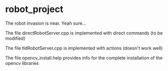 robot_project
=============

The robot invasion is near.
Yeah sure...

The file directRobotServer.cpp is implemented with direct commands (to be modified)

The file tldRobotServer.cpp is implemented with actions (doesn't work well)

The file opencv_install.help provides info for the complete installation of the opencv libraries
